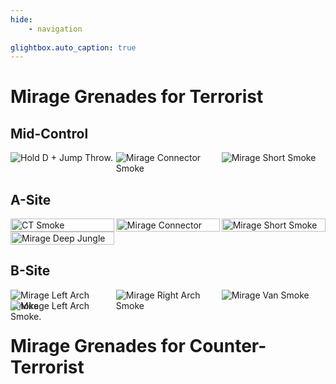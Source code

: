```yaml
---
hide:
    - navigation
    
glightbox.auto_caption: true
---
```


# Mirage Grenades for Terrorist

## Mid-Control

<div style="display: flex; flex-wrap: wrap; justify-content: space-between;">
    <div style="position: relative; display: inline-block; width: 33%;">
        <img src="../../assets/img/mirage_window_ep_edited.png" alt="Hold D + Jump Throw." style="position: absolute; top: 0; left: 0; opacity: 100;">
        <img src="../../assets/img/mirage_window_full.png" alt="Hold D + Jump Throw." style="position: relative; z-index: 1; opacity: 0;">
    </div>
    <div style="position: relative; display: inline-block; width: 33%;">
        <img src="../../assets/img/mirage_connector_ep_edited.png" alt="Mirage Connector Smoke" style="position: absolute; top: 0; left: 0; opacity: 100;">
        <img src="../../assets/img/mirage_connector_full.png" alt="Hold crouch + Jump Throw" style="position: relative; z-index: 1; opacity: 0;">
    </div>
    <div style="position: relative; display: inline-block; width: 33%;">
        <img src="../../assets/img/mirage_short_ep_edited.png" alt="Mirage Short Smoke" style="position: absolute; top: 0; left: 0; opacity: 100;">
        <img src="../../assets/img/mirage_short_full.png" alt="Jump Throw" style="position: relative; z-index: 1; opacity: 0;">
    </div>
</div>

## A-Site

<div style="display: flex; flex-wrap: wrap; justify-content: space-between;">
    <div style="position: relative; display: inline-block; width: 33%;">
        <img src="../../assets/img/mirage_ct_ep_edited.png" alt="CT Smoke" style="width: 100%; position: absolute; top: 0; left: 0; opacity: 100;">
        <img src="../../assets/img/mirage_ct_full.png" alt="Jump Throw" style="width: 100%; position: relative; z-index: 1; opacity: 0;">
    </div>
    <div style="position: relative; display: inline-block; width: 33%;">
        <img src="../../assets/img/mirage_stairs_ep_edited.png" alt="Mirage Connector Smoke" style="width: 100%; position: absolute; top: 0; left: 0; opacity: 100;">
        <img src="../../assets/img/mirage_stairs_full.png" alt="Regular Throw" style="width: 100%; position: relative; z-index: 1; opacity: 0;">
    </div>
    <div style="position: relative; display: inline-block; width: 33%;">
        <img src="../../assets/img/mirage_jungle_ep_edited.png" alt="Mirage Short Smoke" style="width: 100%; position: absolute; top: 0; left: 0; opacity: 100;">
        <img src="../../assets/img/mirage_jungle_full.png" alt="Regular Throw" style="width: 100%; position: relative; z-index: 1; opacity: 0;">
    </div>
    <div style="position: relative; display: inline-block; width: 33%;">
        <img src="../../assets/img/mirage_deepjungle_ep.png" alt="Mirage Deep Jungle Smoke." style="width: 100%; position: absolute; top: 0; left: 0; opacity: 100;">
        <img src="../../assets/img/mirage_deepjungle_full.png" alt="W + Jump Throw" style="width: 100%; position: relative; z-index: 1; opacity: 0;">
    </div>
</div>


## B-Site

<div style="display: flex; flex-wrap: wrap; justify-content: space-between;">
    <div style="position: relative; display: inline-block; width: 33%;">
        <img src="../../assets/img/mirage_leftarch_ep.png" alt="Mirage Left Arch Smoke." style="position: absolute; top: 0; left: 0; opacity: 100;">
        <img src="../../assets/img/mirage_leftarch_full.png" alt="Jump Throw." style="position: relative; z-index: 1; opacity: 0;">
    </div>
    <div style="position: relative; display: inline-block; width: 33%;">
        <img src="../../assets/img/mirage_rightarch_ep.png" alt="Mirage Right Arch Smoke" style="position: absolute; top: 0; left: 0; opacity: 100;">
        <img src="../../assets/img/mirage_rightarch_full.png" alt="Regular Throw" style="position: relative; z-index: 1; opacity: 0;">
    </div>
    <div style="position: relative; display: inline-block; width: 33%;">
        <img src="../../assets/img/mirage_van_ep.png" alt="Mirage Van Smoke" style="position: absolute; top: 0; left: 0; opacity: 100;">
        <img src="../../assets/img/mirage_van_full.png" alt="Jump Throw" style="position: relative; z-index: 1; opacity: 0;">
    </div>
    <div style="position: relative; display: inline-block; width: 33%;">
        <img src="../../assets/img/mirage_marketwindow_ep.png" alt="Mirage Left Arch Smoke." style="position: absolute; top: 0; left: 0; opacity: 100;">
        <img src="../../assets/img/mirage_marketwindow_full.png" alt="Jump Throw." style="position: relative; z-index: 1; opacity: 0;">
    </div>
</div>

# Mirage Grenades for Counter-Terrorist

